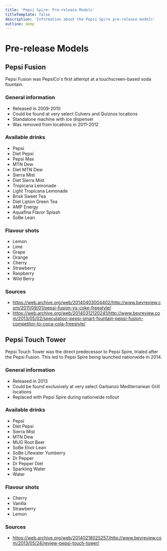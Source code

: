 ```yaml
---
title: 'Pepsi Spire: Pre-release Models'
titleTemplate: false
description: 'Information about the Pepsi Spire pre-release models'
outline: deep
---
```


# Pre-release Models

## Pepsi Fusion
Pepsi Fusion was PepsiCo's first attempt at a touchscreen-based soda fountain.

### General information
- Released in 2009-2010
- Could be found at very select Culvers and Quiznos locations
- Standalone machine with ice dispenser
- Was removed from locations in 2011-2012

### Available drinks
- Pepsi
- Diet Pepsi
- Pepsi Max
- MTN Dew
- Diet MTN Dew
- Sierra Mist
- Diet Sierra Mist
- Tropicana Lemonade
- Light Tropicana Lemonade
- Brisk Sweet Tea
- Diet Lipton Green Tea
- AMP Energy
- Aquafina Flavor Splash
- SoBe Lean

### Flavour shots
- Lemon
- Lime
- Grape
- Orange
- Cherry
- Strawberry
- Raspberry
- Wild Berry

### Sources
- https://web.archive.org/web/20140403004402/http://www.bevreview.com/2011/09/01/pepsi-fusion-vs-coke-freestyle/
- https://web.archive.org/web/20140312120241/http://www.bevreview.com/2013/05/02/speculation-pepsi-smart-fountain-pepsi-fusion-competitor-to-coca-cola-freestyle/

## Pepsi Touch Tower
Pepsi Touch Tower was the direct predecessor to Pepsi Spire, trialed after the Pepsi Fusion. This led to Pepsi Spire being launched nationwide in 2014.

### General information
- Released in 2013
- Could be found exclusively at very select Garbanzo Mediterranean Grill locations
- Replaced with Pepsi Spire during nationwide rollout

### Available drinks
- Pepsi
- Diet Pepsi
- Sierra Mist
- MTN Dew
- MUG Root Beer
- SoBe Elixir Lean
- SoBe Lifewater Yumberry
- Dr Pepper
- Dr Pepper Diet
- Sparkling Water
- Water

### Flavour shots
- Cherry
- Vanilla
- Strawberry
- Lemon

### Sources
- https://web.archive.org/web/20140218025257/http://www.bevreview.com/2013/05/24/review-pepsi-touch-tower/